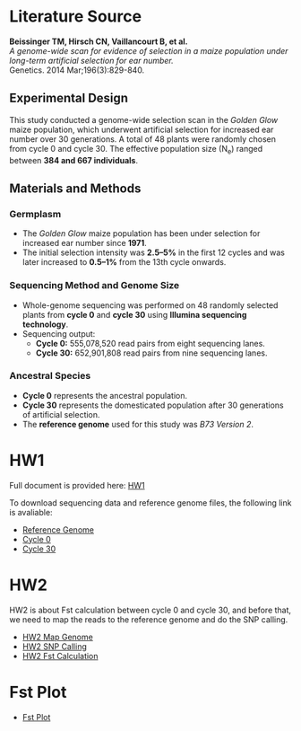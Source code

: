 # Literature Source

**Beissinger TM, Hirsch CN, Vaillancourt B, et al.**  
*A genome-wide scan for evidence of selection in a maize population under long-term artificial selection for ear number.*  
Genetics. 2014 Mar;196(3):829-840.  

## Experimental Design

This study conducted a genome-wide selection scan in the *Golden Glow* maize population, which underwent artificial selection for increased ear number over 30 generations. A total of 48 plants were randomly chosen from cycle 0 and cycle 30. The effective population size (N<sub>e</sub>) ranged between **384 and 667 individuals**.

## Materials and Methods

### Germplasm

- The *Golden Glow* maize population has been under selection for increased ear number since **1971**.
- The initial selection intensity was **2.5–5%** in the first 12 cycles and was later increased to **0.5–1%** from the 13th cycle onwards.

### Sequencing Method and Genome Size

- Whole-genome sequencing was performed on 48 randomly selected plants from **cycle 0** and **cycle 30** using **Illumina sequencing technology**.
- Sequencing output:
  - **Cycle 0:** 555,078,520 read pairs from eight sequencing lanes.
  - **Cycle 30:** 652,901,808 read pairs from nine sequencing lanes.

### Ancestral Species

- **Cycle 0** represents the ancestral population.
- **Cycle 30** represents the domesticated population after 30 generations of artificial selection.
- The **reference genome** used for this study was *B73 Version 2*.

# HW1
Full document is provided here: [HW1](https://1stfrom.github.io/AGRO_932_project/script/a.01.01_data_prep/a.01.01_data_info.html)

To download sequencing data and reference genome files, the following link is avaliable:

- [Reference Genome](https://download.maizegdb.org/Zm-B73-REFERENCE-NAM-5.0)
- [Cycle 0](script/a.01.01_data_prep/downloadseq0.sh)
- [Cycle 30](script/a.01.01_data_prep/downloadseq30.sh)

# HW2

HW2 is about Fst calculation between cycle 0 and cycle 30, and before that, we need to map the reads to the reference genome and do the SNP calling.

- [HW2 Map Genome](https://1stfrom.github.io/AGRO_932_project/script/b.01.01_map_ref/b.01.01_map_to_refgenome.html)
- [HW2 SNP Calling](https://1stfrom.github.io/AGRO_932_project/script/b.01.02_SNP_call/b.01.02_SNP_calling.html)
- [HW2 Fst Calculation](https://1stfrom.github.io/AGRO_932_project/script/b.01.03_Fst_cal/b.01.03_Fst_calculation.html)

# Fst Plot

- [Fst Plot](out/Fst.png)

